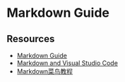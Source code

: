 # Markdown Guide

## Resources

- [Markdown Guide](https://www.markdownguide.org/)
- [Markdown and Visual Studio Code](https://code.visualstudio.com/Docs/languages/markdown)
- [Markdown菜鸟教程](https://www.runoob.com/markdown/md-tutorial.html)
